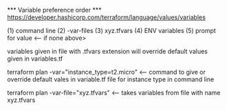 *** Variable preference order *** 
https://developer.hashicorp.com/terraform/language/values/variables

(1) command line
(2) -var-files
(3) xyz.tfvars
(4) ENV variables 
(5) prompt for value <-- if none above>

variables given in file with .tfvars extension will override default values given in variables.tf

terraform plan -var="instance_type=t2.micro" <-- command to give or override default vales in variable.tf file for instance type in command line

terraform plan -var-file="xyz.tfvars" <-- takes variables from file with name xyz.tfvars